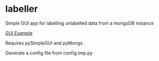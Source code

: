 # labeller
Simple GUI app for labelling unlabelled data from a mongoDB instance

[GUI Example](https://i.postimg.cc/DZ6L43xP/Capture.png "Example")

Requires pySimpleGUI and pyMongo

Generate a config file from config.tmp.py
